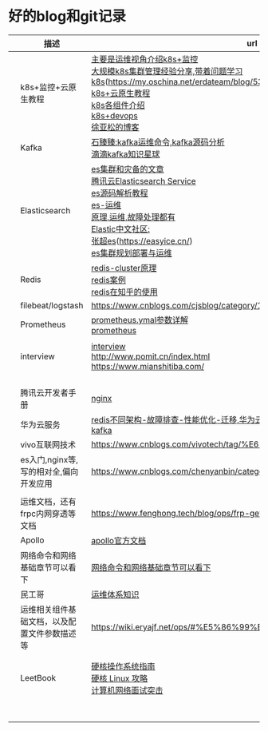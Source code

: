 # 好的blog和git记录



|      | 描述                                         | url                                                          |
| ---- | -------------------------------------------- | ------------------------------------------------------------ |
|      | k8s+监控+云原生教程                          | [主要是运维视角介绍k8s+监控](https://cloud.tencent.com/developer/user/5908455)<br />[大规模k8s集群管理经验分享,带着问题学习k8s](https://my.oschina.net/erdateam/blog/5336527)(https://my.oschina.net/erdateam/blog/5348560)<br />[k8s+云原生教程](https://jimmysong.io/kubernetes-handbook/guide/kubelet-authentication-authorization.html)<br />[k8s各组件介绍](https://blog.z0ukun.com/?cat=61)<br />[k8s+devops](https://www.yuque.com/coolops/kubernetes)<br />[徐亚松的博客](http://www.xuyasong.com/?paged=2&P=1717) |
|      | Kafka                                        | [石臻臻:kafka运维命令,kafka源码分析](https://www.szzdzhp.com/kafka/)<br />[滴滴kafka知识星球](https://wx.zsxq.com/dweb2/index/group/28855282812811) |
|      | Elasticsearch                                | [es集群和灾备的文章](https://cloud.tencent.com/developer/user/6583491)<br />[腾讯云Elasticsearch Service](https://cloud.tencent.com/developer/column/4008)<br />[es源码解析教程](https://cloud.tencent.com/developer/column/90442/tag-10307)<br />[es-运维](https://cloud.tencent.com/developer/column/84934/tag-10307)<br />[原理,运维,故障处理都有](https://www.cnblogs.com/kevingrace/category/1099403.html)<br />[Elastic中文社区:](https://elasticstack.blog.csdn.net/article/details/102728604)<br />[张超es](https://my.oschina.net/u/3536667?tab=newest&catalogId=7039951)(https://easyice.cn/)<br />[es集群规划部署与运维](https://www.cnblogs.com/codeshell/p/14472651.html) |
|      | Redis                                        | [redis-cluster原理](https://blog.csdn.net/xiaofeng10330111/article/details/90384502?ops_request_misc=%257B%2522request%255Fid%2522%253A%2522163653146816780265451858%2522%252C%2522scm%2522%253A%252220140713.130102334.pc%255Fblog.%2522%257D&request_id=163653146816780265451858&biz_id=0&utm_medium=distribute.pc_search_result.none-task-blog-2~blog~first_rank_v2~rank_v29-5-90384502.pc_v2_rank_blog_default&utm_term=redis+cluster&spm=1018.2226.3001.4450)<br />[redis案例](https://www.cnblogs.com/huanxiyun/tag/redis/)<br />[redis在知乎的使用](https://zhuanlan.zhihu.com/p/44441938) |
|      | filebeat/logstash                            | https://www.cnblogs.com/cjsblog/category/1272702.html        |
|      | Prometheus                                   | [prometheus.ymal参数详解](https://www.cnblogs.com/rexcheny/p/10675891.html)<br />[prometheus](https://cloud.tencent.com/developer/user/7471804) |
|      |                                              |                                                              |
|      | interview                                    | [interview](https://zyfcodes.blog.csdn.net/article/details/100706167)<br />http://www.pomit.cn/index.html<br />https://www.mianshitiba.com/ |
|      |                                              |                                                              |
|      |                                              |                                                              |
|      |                                              |                                                              |
|      |                                              |                                                              |
|      | 腾讯云开发者手册                             | [nginx](https://cloud.tencent.com/developer/doc/1158)        |
|      | 华为云服务                                   | [redis不同架构-故障排查-性能优化-迁移,华为云服务都有文档,可以看](https://support.huaweicloud.com/dcs_faq/dcs-faq-0427020.html)<br />[kafka](https://support.huaweicloud.com/bestpractice-kafka/kafka-bp-190605002.html) |
|      | vivo互联网技术                               | https://www.cnblogs.com/vivotech/tag/%E6%9C%8D%E5%8A%A1%E5%99%A8/ |
|      | es入门,nginx等,写的相对全,偏向开发应用       | https://www.cnblogs.com/chenyanbin/category/1674225.html     |
|      |                                              |                                                              |
|      | 运维文档，还有frpc内网穿透等文档             | https://www.fenghong.tech/blog/ops/frp-get-realip/           |
|      | Apollo                                       | [apollo官方文档](https://www.apolloconfig.com/#/zh/README)   |
|      | 网络命令和网络基础章节可以看下               | [网络命令和网络基础章节可以看下](https://www.kancloud.cn/panxin20/notes/1923557  ) |
|      | 民工哥                                       | [运维体系知识](https://zhuanlan.zhihu.com/p/366241294)       |
|      | 运维相关组件基础文档，以及配置文件参数描述等 | https://wiki.eryajf.net/ops/#%E5%86%99%E4%BD%9C%E6%84%9F%E6%80%80 |
|      |                                              |                                                              |
|      |                                              |                                                              |
|      | LeetBook                                     | [硬核操作系统指南](https://leetcode-cn.com/leetbook/read/awesome-os-guide/egu5ni/)<br />[硬核 Linux 攻略](https://leetcode-cn.com/leetbook/detail/awesome-linux-handbook/)<br />[计算机网络面试突击](https://leetcode-cn.com/leetbook/detail/networks-interview-highlights/) |
|      |                                              |                                                              |
|      |                                              |                                                              |
|      |                                              |                                                              |
|      |                                              |                                                              |
|      |                                              |                                                              |
|      |                                              |                                                              |
|      |                                              |                                                              |
|      |                                              |                                                              |

